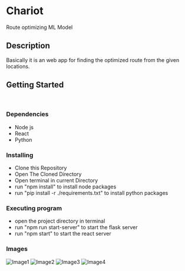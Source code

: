 # Chariot

Route optimizing ML Model

## Description

Basically it is an web app for finding the optimized route from the given locations.


## Getting Started
<br />

### Dependencies

* Node js
* React
* Python

### Installing

* Clone this Repository
* Open The Cloned Directory
* Open terminal in current Directory
* run "npm install" to install node packages
* run "pip install -r ./requirements.txt" to install python packages

### Executing program

* open the project directory in terminal
* run "npm run start-server" to start the flask server
* run "npm start" to start the react server

### Images
![Image1](https://raw.githubusercontent.com/smartinternz02/SBSPS-Challenge-9477-Optimizing-Delivery-Routes-Using-Machine-Learning-and-Graph-Theory/main/gallary/1.PNG)
![Image2](https://raw.githubusercontent.com/smartinternz02/SBSPS-Challenge-9477-Optimizing-Delivery-Routes-Using-Machine-Learning-and-Graph-Theory/main/gallary/2.PNG)
![Image3](https://raw.githubusercontent.com/smartinternz02/SBSPS-Challenge-9477-Optimizing-Delivery-Routes-Using-Machine-Learning-and-Graph-Theory/main/gallary/3.PNG)
![Image4](https://raw.githubusercontent.com/smartinternz02/SBSPS-Challenge-9477-Optimizing-Delivery-Routes-Using-Machine-Learning-and-Graph-Theory/main/gallary/4.PNG)
